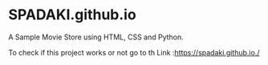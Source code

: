 # SPADAKI.github.io
A Sample Movie Store using HTML, CSS and Python.

To check if this project works or not go to th Link :https://spadaki.github.io./
